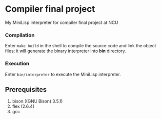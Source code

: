 # Compiler final project
My MiniLisp interpreter for compiler final project at NCU

### Compilation
Enter ```make build``` in the shell to compile the source code and link the object files; it will generate the binary interpreter into **bin** directory.

### Execution
Enter ```bin/interpreter``` to execute the MiniLisp interpreter.

## Prerequisites
1. bison ((GNU Bison) 3.5.1)
2. flex (2.6.4)
3. gcc
